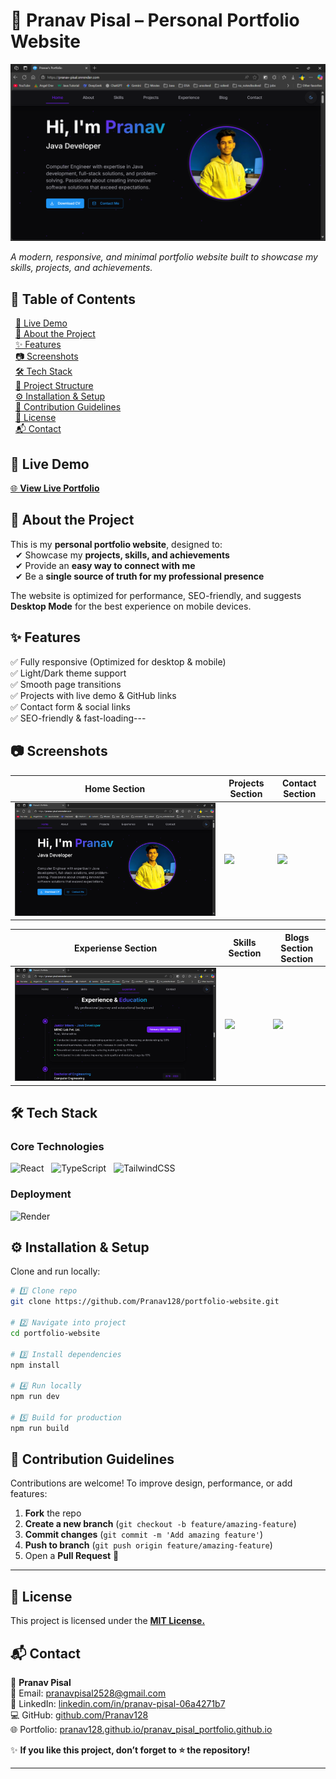 # 🌟 **Pranav Pisal – Personal Portfolio Website**

<img src="./public/screenshots/home.png" alt="Portfolio Preview">

*A modern, responsive, and minimal portfolio website built to showcase my skills, projects, and achievements.*


## 📌 **Table of Contents**

&nbsp; [🔗 Live Demo](#-live-demo)<br>
&nbsp; [🚀 About the Project](#-about-the-project)<br>
&nbsp; [✨ Features](#-features)<br>
&nbsp; [📷 Screenshots](#-screenshots)<br>
&nbsp; [🛠️ Tech Stack](#️-tech-stack)<br>
&nbsp; [📂 Project Structure](#-project-structure)<br>
&nbsp; [⚙️ Installation & Setup](#️-installation--setup)<br>
&nbsp; [🤝 Contribution Guidelines](#-contribution-guidelines)<br>
&nbsp; [📜 License](#-license)<br>
&nbsp; [📬 Contact](#-contact)

## 🔗 **Live Demo**

[🌐 **View Live Portfolio**](https://pranav-pisal.onrender.com/) 

## 🚀 **About the Project**

This is my **personal portfolio website**, designed to:<br>
&nbsp; ✔ Showcase my **projects, skills, and achievements**<br>
&nbsp; ✔ Provide an **easy way to connect with me**<br>
&nbsp; ✔ Be a **single source of truth for my professional presence**

The website is optimized for performance, SEO-friendly, and suggests **Desktop Mode** for the best experience on mobile devices.

## ✨ **Features**

✅ Fully responsive (Optimized for desktop & mobile) <br>
✅ Light/Dark theme support<br>
✅ Smooth page transitions<br>
✅ Projects with live demo & GitHub links<br>
✅ Contact form & social links<br>
✅ SEO-friendly & fast-loading---

## 📷 **Screenshots**

| Home Section                              | Projects Section                                  | Contact Section                              |
| -------------------------------------- | ---------------------------------------------- | -------------------------------------------- |
| <img src="./public/screenshots/home.png"> | <image src="./public/screenshots/projects.png"> | <image src="./public/screenshots/contact.png"> |

| Experiense  Section                              | Skills Section                                  | Blogs Section Section                              |
| -------------------------------------- | ---------------------------------------------- | -------------------------------------------- |
| <img src="./public/screenshots/experience.png"> | <image src="./public/screenshots/skills.png"> | <image src="./public/screenshots/blogs.png"> |

## 🛠️ **Tech Stack**

### **Core Technologies**

![React](https://img.shields.io/badge/React-20232A?style=for-the-badge\&logo=react\&logoColor=61DAFB) &nbsp; 
![TypeScript](https://img.shields.io/badge/TypeScript-3178C6?style=for-the-badge\&logo=typescript\&logoColor=white) &nbsp; 
![TailwindCSS](https://img.shields.io/badge/Tailwind_CSS-38B2AC?style=for-the-badge\&logo=tailwind-css\&logoColor=white) &nbsp; 

### **Deployment**

![Render](https://img.shields.io/badge/Render-000000?style=for-the-badge\&logo=render\&logoColor=white)

## ⚙️ **Installation & Setup**

Clone and run locally:

```bash
# 1️⃣ Clone repo
git clone https://github.com/Pranav128/portfolio-website.git

# 2️⃣ Navigate into project
cd portfolio-website

# 3️⃣ Install dependencies
npm install

# 4️⃣ Run locally
npm run dev

# 5️⃣ Build for production
npm run build
```

## 🤝 **Contribution Guidelines**

Contributions are welcome! To improve design, performance, or add features:

1. **Fork** the repo
2. **Create a new branch** (`git checkout -b feature/amazing-feature`)
3. **Commit changes** (`git commit -m 'Add amazing feature'`)
4. **Push to branch** (`git push origin feature/amazing-feature`)
5. Open a **Pull Request** 🎉

---

## 📜 **License**

This project is licensed under the [**MIT License.**](LICENSE)

## 📬 **Contact**

👤 **Pranav Pisal** <br>
📧 Email: [pranavpisal2528@gmail.com](mailto:pranavpisal2528@gmail.com) <br>
🔗 LinkedIn: [linkedin.com/in/pranav-pisal-06a4271b7](https://www.linkedin.com/in/pranav-pisal-06a4271b7/) <br>
💻 GitHub: [github.com/Pranav128](https://github.com/Pranav128)<br>
🌐 Portfolio: [pranav128.github.io/pranav\_pisal\_portfolio.github.io](https://pranav128.github.io/pranav_pisal_portfolio.github.io/)


✨ **If you like this project, don’t forget to ⭐ the repository!**

---